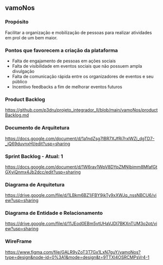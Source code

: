 ## vamoNos

### Propósito
Facilitar a organização e mobilização de pessoas para realizar atividades em prol de um bem maior.

### Pontos que favorecem a criação da plataforma
- Falta de engajamento de pessoas em ações sociais
- Falta de visibilidade em eventos sociais que não possuem ampla divulgação
- Falta de comunicação rápida entre os organizadores de eventos e seu público
- Incentivo feedbacks a fim de melhorar eventos futuros
  
### Product Backlog
https://github.com/p3dru/projeto_integrador_II/blob/main/vamoNos/productBacklog.md

### Documento de Arquitetura
https://docs.google.com/document/d/1a1ndZsg7lBR7XJfRi7rxlWZj_dgTD7-_jQ69duvnxHI/edit?usp=sharing

### Sprint Backlog - Atual: 1
https://docs.google.com/document/d/1W6rav1WpV8DYpZMNIbimm8MfafGtGXyjQnmx4Jb2dcc/edit?usp=sharing

### Diagrama de Arquitetura
https://drive.google.com/file/d/1LBkm6BZ1iFBY9jkTy9xXWJq_nssNBCU6/view?usp=sharing

### Diagrama de Entidade e Relacionamento
https://drive.google.com/file/d/11JEod0EBm5vtUHaVJDI7BKXnTUM3o2pt/view?usp=sharing

### WireFrame
https://www.figma.com/file/GALR9yZoT3T7Gx1LxN7guY/vamoNos?type=design&node-id=0%3A1&mode=design&t=9TTXl4OSRCMPsVr4-1
